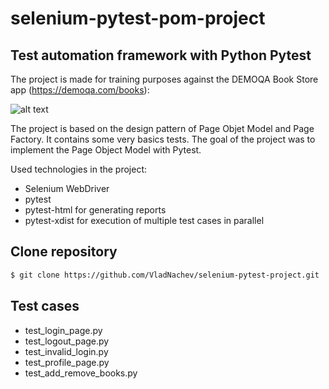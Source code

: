 # selenium-pytest-pom-project
## Test automation framework with Python Pytest

The project is made for training purposes against the DEMOQA Book Store app (https://demoqa.com/books):

![alt text](https://demoqa.com/images/Toolsqa.jpg)

The project is based on the design pattern of Page Objet Model and Page Factory. It contains some very basics tests. The goal of the project was to implement the Page Object Model with Pytest.

Used technologies in the project:

- Selenium WebDriver
- pytest
- pytest-html for generating reports
- pytest-xdist for execution of multiple test cases in parallel

## Clone repository

```bash
$ git clone https://github.com/VladNachev/selenium-pytest-project.git
```
## Test cases
- test_login_page.py
- test_logout_page.py
- test_invalid_login.py
- test_profile_page.py
- test_add_remove_books.py
